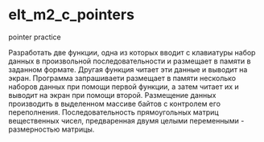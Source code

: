 # elt_m2_c_pointers
pointer practice


Разработать две функции, одна из которых вводит с клавиатуры набор данных в произвольной последовательности и 
размещает в памяти в заданном формате. Другая функция читает  эти  данные  и выводит на экран. Программа запрашиваети 
размещает в памяти несколько наборов данных при помощи первой функции, а затем читает их и выводит на экран при помощи второй. 
Размещение данных производить в выделенном массиве байтов с  контролем  его переполнения.
Последовательность прямоугольных матриц вещественных чисел, предваренная двумя целыми переменными - размерностью матрицы.
